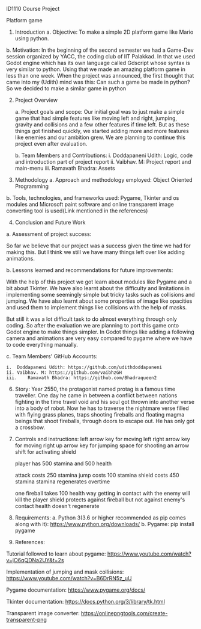 ID1110 Course Project

Platform game

1.	Introduction
a.	Objective: To make a simple 2D platform game like Mario using python.

b.	Motivation: In the beginning of the second semester we had a Game-Dev session organized by YACC, the coding club of IIT Palakkad. In that we used Godot engine which has its own language called Gdscript whose syntax is very similar to python. Using that we made an amazing platform game in less than one week. When the project was announced, the first thought that came into my (Udith) mind was this: Can such a game be made in python? So we decided to make a similar game in python


2.	Project Overview

    a.	Project goals and scope: Our initial goal was to just make a simple game that had simple features like moving left and       right, jumping, gravity and collisions and a few other features if time left. But as these things got finished quickly, we       started adding more and more features like enemies and our ambition grew. We are planning to continue this project even after     evaluation.



    b.	Team Members and Contributions:
        i.	Doddapaneni Udith: Logic, code and introduction part of project report
        ii.	Vaibhav. M: Project report and main-menu
        iii.	Ramavath Bhadra: Assets

3.	Methodology
  a.	Approach and methodology employed: Object Oriented Programming

  b.	Tools, technologies, and frameworks used: Pygame, Tkinter and os modules and Microsoft paint software and online                 transparent image converting tool is used(Link mentioned in the references)


4.	Conclusion and Future Work

a.	Assessment of project success: 

So far we believe that our project was a success given the time we had for making this. But I think we still we have many things left over like adding animations.

b.	Lessons learned and recommendations for future improvements:

With the help of this project we got learn about modules like Pygame and a bit about Tkinter.  We have also learnt about the difficulty and limitations in implementing some seemingly simple but tricky tasks such as collisions and jumping. We have also learnt about some properties of image like opacities and used them to implement things like collisions with the help of masks.

But still it was a lot difficult task to do almost everything through only coding. So after the evaluation we are planning to port this game onto Godot engine to make things simpler. In Godot things like adding a following camera and animations are very easy compared to pygame where we have to code everything manually.

c.	Team Members' GitHub Accounts:

    i.	Doddapaneni Udith: https://github.com/udithdoddapaneni
    ii.	Vaibhav. M: https://github.com/vaibhzGH
    iii.	Ramavath Bhadra: https://github.com/Bhadraqueen2
    
6. Story: Year 2550, the protagonist named protag is a famous time traveller. One day he came in between a conflict between nations fighting in the time travel void and his soul got thrown into another verse into a body of robot. Now he has to traverse the nightmare verse filled with flying grass planes, traps shooting fireballs and floating magma beings that shoot fireballs, through doors to escape out. He has only got a crossbow.

7. Controls and instructions:
    left arrow key for moving left
    right arrow key for moving right
    up arrow key for jumping
    space for shooting an arrow
    shift for activating shield
    
    player has 500 stamina and 500 health
    
    attack costs 250 stamina
    jump costs 100 stamina
    shield costs 450 stamina
    stamina regenerates overtime
    
    one fireball takes 100 health way
    getting in contact with the enemy will kill the player
    shield protects against fireball but not against enemy's contact
    health doesn't regenerate
    
8. Requirements:
    a. Python 3(3.6 or higher recommended as pip comes along with it): https://www.python.org/downloads/
    b. Pygame: pip install pygame

9.	References:

Tutorial followed to learn about pygame: https://www.youtube.com/watch?v=jO6qQDNa2UY&t=2s

Implementation of jumping and mask collisions:
https://www.youtube.com/watch?v=B6DrRN5z_uU

Pygame documentation:
https://www.pygame.org/docs/

Tkinter documentation:
https://docs.python.org/3/library/tk.html

Transparent image converter:
https://onlinepngtools.com/create-transparent-png

